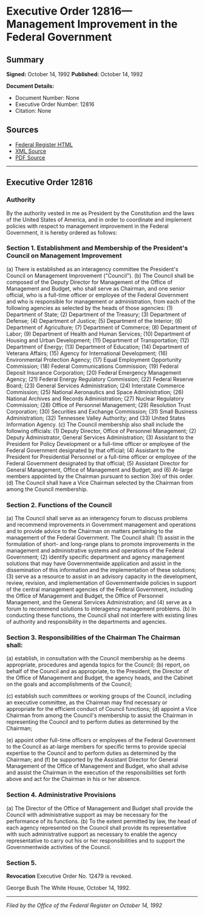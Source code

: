 # Executive Order 12816—Management Improvement in the Federal Government

## Summary

**Signed:** October 14, 1992
**Published:** October 14, 1992

**Document Details:**
- Document Number: None
- Executive Order Number: 12816
- Citation: None

## Sources
- [Federal Register HTML](https://www.presidency.ucsb.edu/documents/executive-order-12816-management-improvement-the-federal-government)
- [XML Source](None)
- [PDF Source](None)

---

## Executive Order 12816

### Authority

By the authority vested in me as President by the Constitution and the laws of the United States of America, and in order to coordinate and implement policies with respect to management improvement in the Federal Government, it is hereby ordered as follows:
### Section 1. Establishment and Membership of the President's Council on Management Improvement

(a) There is established as an interagency committee the President's Council on Management Improvement ("Council").
(b) The Council shall be composed of the Deputy Director for Management of the Office of Management and Budget, who shall serve as Chairman, and one senior official, who is a full-time officer or employee of the Federal Government and who is responsible for management or administration, from each of the following agencies as selected by the heads of those agencies:
    (1) Department of State;
    (2) Department of the Treasury;
    (3) Department of Defense;
    (4) Department of Justice;
    (5) Department of the Interior;
    (6) Department of Agriculture;
    (7) Department of Commerce;
    (8) Department of Labor;
    (9) Department of Health and Human Services;
    (10) Department of Housing and Urban Development;
    (11) Department of Transportation;
    (12) Department of Energy;
    (13) Department of Education;
    (14) Department of Veterans Affairs;
    (15) Agency for International Development;
    (16) Environmental Protection Agency;
    (17) Equal Employment Opportunity Commission;
    (18) Federal Communications Commission;
    (19) Federal Deposit Insurance Corporation;
    (20) Federal Emergency Management Agency;
    (21) Federal Energy Regulatory Commission;
    (22) Federal Reserve Board;
    (23) General Services Administration;
    (24) Interstate Commerce Commission;
    (25) National Aeronautics and Space Administration;
    (26) National Archives and Records Administration;
    (27) Nuclear Regulatory Commission;
    (28) Office of Personnel Management;
    (29) Resolution Trust Corporation;
    (30) Securities and Exchange Commission;
    (31) Small Business Administration;
    (32) Tennessee Valley Authority; and
    (33) United States Information Agency.
(c) The Council membership also shall include the following officials:
    (1) Deputy Director, Office of Personnel Management;
    (2) Deputy Administrator, General Services Administration;
    (3) Assistant to the President for Policy Development or a full-time officer or employee of the Federal Government designated by that official;
    (4) Assistant to the President for Presidential Personnel or a full-time officer or employee of the Federal Government designated by that official;
    (5) Assistant Director for General Management, Office of Management and Budget; and
    (6) At-large members appointed by the Chairman pursuant to section 3(e) of this order.
(d) The Council shall have a Vice Chairman selected by the Chairman from among the Council membership.

### Section 2. Functions of the Council

(a) The Council shall serve as an interagency forum to discuss problems and recommend improvements in Government management and operations and to provide advice to the Chairman on matters pertaining to the management of the Federal Government. The Council shall:
    (1) assist in the formulation of short- and long-range plans to promote improvements in the management and administrative systems and operations of the Federal Government;
    (2) identify specific department and agency management solutions that may have Governmentwide application and assist in the dissemination of this information and the implementation of these solutions;
    (3) serve as a resource to assist in an advisory capacity in the development, review, revision, and implementation of Governmentwide policies in support of the central management agencies of the Federal Government, including the Office of Management and Budget, the Office of Personnel Management, and the General Services Administration; and
    (4) serve as a forum to recommend solutions to interagency management problems.
(b) In conducting these functions, the Council shall not interfere with existing lines of authority and responsibility in the departments and agencies.

### Section 3. Responsibilities of the Chairman The Chairman shall:

(a) establish, in consultation with the Council membership as he deems appropriate, procedures and agenda topics for the Council;
(b) report, on behalf of the Council and as appropriate, to the President, the Director of the Office of Management and Budget, the agency heads, and the Cabinet on the goals and accomplishments of the Council;

(c) establish such committees or working groups of the Council, including an executive committee, as the Chairman may find necessary or appropriate for the efficient conduct of Council functions;
(d) appoint a Vice Chairman from among the Council's membership to assist the Chairman in representing the Council and to perform duties as determined by the Chairman;

(e) appoint other full-time officers or employees of the Federal Government to the Council as at-large members for specific terms to provide special expertise to the Council and to perform duties as determined by the Chairman; and
(f) be supported by the Assistant Director for General Management of the Office of Management and Budget, who shall advise and assist the Chairman in the execution of the responsibilities set forth above and act for the Chairman in his or her absence.

### Section 4. Administrative Provisions

(a) The Director of the Office of Management and Budget shall provide the Council with administrative support as may be necessary for the performance of its functions.
(b) To the extent permitted by law, the head of each agency represented on the Council shall provide its representative with such administrative support as necessary to enable the agency representative to carry out his or her responsibilities and to support the Governmentwide activities of the Council.

### Section 5.

**Revocation**
 Executive Order No. 12479 is revoked.

George Bush
The White House,
October 14, 1992.

---

*Filed by the Office of the Federal Register on October 14, 1992*
